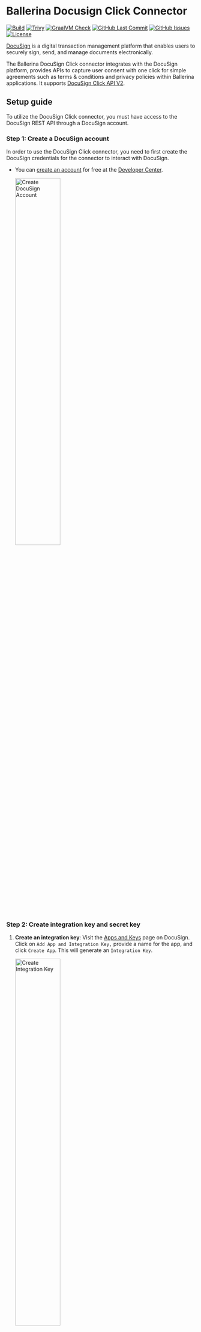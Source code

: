 # Ballerina Docusign Click Connector

[![Build](https://github.com/ballerina-platform/module-ballerinax-docusign.dsclick/actions/workflows/ci.yml/badge.svg)](https://github.com/ballerina-platform/module-ballerinax-docusign.dsclick/actions/workflows/ci.yml)
[![Trivy](https://github.com/ballerina-platform/module-ballerinax-docusign.dsclick/actions/workflows/trivy-scan.yml/badge.svg)](https://github.com/ballerina-platform/module-ballerinax-docusign.dsclick/actions/workflows/trivy-scan.yml)
[![GraalVM Check](https://github.com/ballerina-platform/module-ballerinax-docusign.dsclick/actions/workflows/build-with-bal-test-native.yml/badge.svg)](https://github.com/ballerina-platform/module-ballerinax-docusign.dsclick/actions/workflows/build-with-bal-test-native.yml)
[![GitHub Last Commit](https://img.shields.io/github/last-commit/ballerina-platform/module-ballerinax-docusign.dsclick.svg)](https://github.com/ballerina-platform/module-ballerinax-docusign.dsclick/commits/main)
[![GitHub Issues](https://img.shields.io/github/issues/ballerina-platform/ballerina-library/module/docusign.dsclick.svg?label=Open%20Issues)](https://github.com/ballerina-platform/ballerina-library/labels/module%2Fdocusign.dsclick)
[![License](https://img.shields.io/badge/License-Apache%202.0-blue.svg)](https://opensource.org/licenses/Apache-2.0)

[DocuSign](https://www.docusign.com) is a digital transaction management platform that enables users to securely sign, send, and manage documents electronically.

The Ballerina DocuSign Click connector integrates with the DocuSign platform, provides APIs to capture user consent with one click for simple agreements such as terms & conditions and privacy policies within Ballerina applications. It supports [DocuSign Click API V2](https://github.com/docusign/OpenAPI-Specifications/blob/master/click.rest.swagger-v2.json).

## Setup guide

To utilize the DocuSign Click connector, you must have access to the DocuSign REST API through a DocuSign account.

### Step 1: Create a DocuSign account

In order to use the DocuSign Click connector, you need to first create the DocuSign credentials for the connector to interact with DocuSign.

- You can [create an account](https://go.docusign.com/o/sandbox/) for free at the [Developer Center](https://developers.docusign.com/).

    <img src="https://raw.githubusercontent.com/ballerina-platform/module-ballerinax-docusign.dsclick/main/ballerina/resources/create-account.png" alt="Create DocuSign Account" width="50%">

### Step 2: Create integration key and secret key

1. **Create an integration key**: Visit the [Apps and Keys](https://admindemo.docusign.com/apps-and-keys) page on DocuSign. Click on `Add App and Integration Key,` provide a name for the app, and click `Create App`. This will generate an `Integration Key`.

    <img src="https://raw.githubusercontent.com/ballerina-platform/module-ballerinax-docusign.dsclick/main/ballerina/resources/app-and-integration-key.png" alt="Create Integration Key" width="50%">

2. **Generate a secret key**: Under the `Authentication` section, click on `Add Secret Key`. This will generate a secret Key. Make sure to copy and save both the `Integration Key` and `Secret Key`.

    <img src="https://raw.githubusercontent.com/ballerina-platform/module-ballerinax-docusign.dsclick/main/ballerina/resources/add-secret-key.png" alt="Add Secret Key" width="50%">

### Step 3: Generate refresh token

1. **Add a redirect URI**: Click on `Add URI` and enter your redirect URI (e.g., <http://www.example.com/callback>).

    <img src="https://raw.githubusercontent.com/ballerina-platform/module-ballerinax-docusign.dsclick/main/ballerina/resources/add-redirect-uri.png" alt="Add Redirect URI" width="50%">

2. **Generate the encoded key**: The `Encoded Key` is a base64 encoded string of your `Integration key` and `Secret Key` in the format `{IntegrationKey:SecretKey}`. You can generate this in your web browser's console using the `btoa()` function: `btoa('IntegrationKey:SecretKey')`. You can either generate the encoded key from an online base64 encoder.

3. **Get the authorization code**: Visit the following URL in your web browser, replacing `{iKey}` with your Integration Key and `{redirectUri}` with your redirect URI.

    ```url
    https://account-d.docusign.com/oauth/auth?response_type=code&scope=signature%20organization_read%20click.manage&client_id={iKey}&redirect_uri={redirectUri}
    ```

    This will redirect you to your redirect URI with a `code` query parameter. This is your `authorization code`.

4. **Get the refresh token**: Use the following `curl` command to get the refresh token, replacing `{encodedKey}` with your Encoded Key and `{codeFromUrl}` with your `authorization code`.

    ```bash
    curl --location 'https://account-d.docusign.com/oauth/token' \
    --header 'Authorization: Basic {encodedKey}' \
    --header 'Content-Type: application/x-www-form-urlencoded' \
    --data-urlencode 'code={codeFromUrl}' \
    --data-urlencode 'grant_type=authorization_code'
    ```

    The response will contain your refresh token. Use `https://account-d.docusign.com/oauth/token` as the refresh URL.

Remember to replace `{IntegrationKey:SecretKey}`, `{iKey}`, `{redirectUri}`, `{encodedKey}`, and `{codeFromUrl}` with your actual values.

Above is about using the DocuSign Click API in the developer mode. If your app is ready to go live, you need to follow the guidelines given [here](https://developers.docusign.com/docs/click-api/go-live/) to make it work.

## Quickstart

To use the DocuSign Click connector in your Ballerina project, modify the `.bal` file as follows.

### Step 1: Import the module

Import the `ballerinax/docusign.dsclick` module into your Ballerina project.

```ballerina
import ballerinax/docusign.dsclick;
```

### Step 2: Instantiate a new connector

Create a `dsclick:ConnectionConfig` with the obtained OAuth2.0 tokens and initialize the connector with it.

```ballerina
configurable string clientId = ?;
configurable string clientSecret = ?;
configurable string refreshToken = ?;
configurable string refreshUrl = ?;

dsclick:Client docuSignClient = check new({
    auth: {
        clientId,
        clientSecret,
        refreshToken,
        refreshUrl
    }
});
```

### Step 3: Invoke the connector operation

You can now utilize the operations available within the connector.

```ballerina
public function main() returns error? {

    // Prepare the clickwrap request payload
    dsclick:ClickwrapRequest returnPolicyPayload =  {
        clickwrapName: "ReturnPolicy",
        documents: [
            {
                documentName: "Test Doc",
                documentBase64: "base64-encoded-pdf-file",
                fileExtension: "pdf"
            }
        ],
        displaySettings: {
            displayName: "Return Policy",
            consentButtonText: "I Agree",
            downloadable: true,
            format: "modal",
            requireAccept: true,
            documentDisplay: "document",
            sendToEmail: true 
        }
    };

    // Create a new clickwrap
    dsclick:ClickwrapVersionSummaryResponse newClickWrap = check docuSignClient->/v1/accounts/[accountId]/clickwraps.post(returnPolicyPayload);
}
```

>**Hint:** To apply a value to the `documentBase64` field, you can either use an online tool designed to convert a PDF file into a base64-encoded string, or you can refer to the provided [example code](https://github.com/ballerina-platform/module-ballerinax-docusign.dsclick/blob/main/examples/return-policy-agreement/main.bal#L47)

### Step 4: Run the Ballerina application

Use the following command to compile and run the Ballerina program.

```bash
bal run
```

## Examples

The DocuSign Click connector provides practical examples illustrating usage in various scenarios. Explore these [examples](https://github.com/ballerina-platform/module-ballerinax-docusign.dsclick/tree/main/examples).

1. [Managing return policy agreement clickwrap with DocuSign](https://github.com/ballerina-platform/module-ballerinax-docusign.dsclick/tree/main/examples/return-policy-agreement)
    This example shows how to use DocuSign Click API to to implement a clickwrap agreement for a return policy to ensure customers acknowledge and agree to the terms before making a purchase.

2. [Managing terms and conditions clickwrap with DocuSign](https://github.com/ballerina-platform/module-ballerinax-docusign.dsclick/tree/main/examples/terms-and-conditions)
    This example shows how to use DocuSign Click API to to implement a clickwrap agreement for a terms and condition application and users can agree them with just one click.

## Issues and projects

The **Issues** and **Projects** tabs are disabled for this repository as this is part of the Ballerina library. To report bugs, request new features, start new discussions, view project boards, etc., visit the Ballerina library [parent repository](https://github.com/ballerina-platform/ballerina-library).

This repository only contains the source code for the package.

## Building from the source

### Prerequisites

1. Download and install Java SE Development Kit (JDK) version 17. You can download it from either of the following sources:

   - [Oracle JDK](https://www.oracle.com/java/technologies/downloads/)
   - [OpenJDK](https://adoptium.net/)

    > **Note:** After installation, remember to set the `JAVA_HOME` environment variable to the directory where JDK was installed.

2. Download and install [Ballerina Swan Lake](https://ballerina.io/).

3. Download and install [Docker](https://www.docker.com/get-started).

    > **Note**: Ensure that the Docker daemon is running before executing any tests.

4. Generate a Github access token with read package permissions, then set the following `env` variables:

    ```bash
   export packageUser=<Your GitHub Username>
   export packagePAT=<GitHub Personal Access Token>
    ```

### Build options

Execute the commands below to build from the source.

1. To build the package:

   ```bash
   ./gradlew clean build
   ```

2. To run the tests:

   ```bash
   ./gradlew clean test
   ```

3. To build the without the tests:

   ```bash
   ./gradlew clean build -x test
   ```

4. To debug package with a remote debugger:

   ```bash
   ./gradlew clean build -Pdebug=<port>
   ```

5. To debug with Ballerina language:

   ```bash
   ./gradlew clean build -PbalJavaDebug=<port>
   ```

6. Publish the generated artifacts to the local Ballerina central repository:

   ```bash
   ./gradlew clean build -PpublishToLocalCentral=true
   ```

7. Publish the generated artifacts to the Ballerina central repository:

   ```bash
   ./gradlew clean build -PpublishToCentral=true
   ```

## Contributing to Ballerina

As an open source project, Ballerina welcomes contributions from the community.

For more information, go to the [contribution guidelines](https://github.com/ballerina-platform/ballerina-lang/blob/master/CONTRIBUTING.md).

## Code of conduct

All contributors are encouraged to read the [Ballerina Code of Conduct](https://ballerina.io/code-of-conduct).

## Useful links

- Discuss code changes of the Ballerina project in [ballerina-dev@googlegroups.com](mailto:ballerina-dev@googlegroups.com).
- Chat live with us via our [Discord server](https://discord.gg/ballerinalang).
- Post all technical questions on Stack Overflow with the [#ballerina](https://stackoverflow.com/questions/tagged/ballerina) tag.
